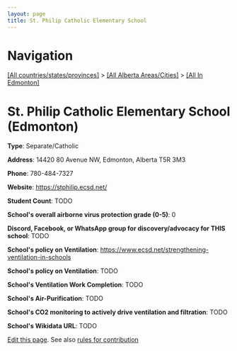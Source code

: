 ```yaml
---
layout: page
title: St. Philip Catholic Elementary School
---
```

# Navigation

[[All countries/states/provinces]](../../..) > [[All Alberta Areas/Cities]](../..) > [[All In Edmonton]](..)

# St. Philip Catholic Elementary School (Edmonton)

**Type**: Separate/Catholic

**Address**: 14420 80 Avenue NW, Edmonton, Alberta T5R 3M3

**Phone**: 780-484-7327

**Website**: <https://stphilip.ecsd.net/>

**Student Count**: TODO

**School's overall airborne virus protection grade (0-5)**: 0

**Discord, Facebook, or WhatsApp group for discovery/advocacy for THIS school**: TODO

**School's policy on Ventilation**: <https://www.ecsd.net/strengthening-ventilation-in-schools>

**School's policy on Ventilation**: TODO

**School's Ventilation Work Completion**: TODO

**School's Air-Purification**: TODO

**School's CO2 monitoring to actively drive ventilation and filtration**: TODO

**School's Wikidata URL**: TODO


[Edit this page](https://github.com/ventilate-schools/AB/edit/main/./Edmonton/St._Philip_Catholic_Elementary_School.md). See also [rules for contribution](../../../contribution-rules/)